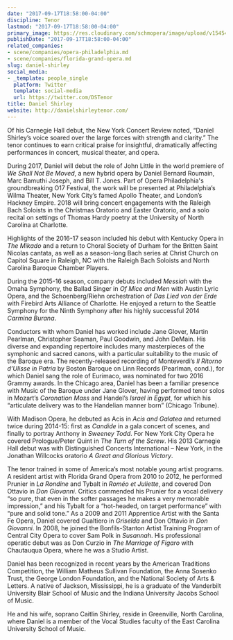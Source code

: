 ```yaml
---
date: "2017-09-17T18:58:00-04:00"
discipline: Tenor
lastmod: "2017-09-17T18:58:00-04:00"
primary_image: https://res.cloudinary.com/schmopera/image/upload/v1545409169/media/webhook-uploads/1505688897552/Daniel-Shirley-trees.jpg.jpg
publishDate: "2017-09-17T18:58:00-04:00"
related_companies:
- scene/companies/opera-philadelphia.md
- scene/companies/florida-grand-opera.md
slug: daniel-shirley
social_media:
- _template: people_single
  platform: Twitter
  template: social-media
  url: https://twitter.com/DSTenor
title: Daniel Shirley
website: http://danielshirleytenor.com/
---
```


Of his Carnegie Hall debut, the New York Concert Review noted, “Daniel Shirley’s voice soared over the large forces with strength and clarity.” The tenor continues to earn critical praise for insightful, dramatically affecting performances in concert, musical theater, and opera.

During 2017, Daniel will debut the role of John Little in the world premiere of *We Shall Not Be Moved*, a new hybrid opera by Daniel Bernard Roumain, Marc Bamuthi Joseph, and Bill T. Jones.  Part of Opera Philadelphia's groundbreaking O17 Festival, the work will be presented at Philadelphia’s Wilma Theater, New York City’s famed Apollo Theater, and London’s Hackney Empire.  2018 will bring concert engagements with the Raleigh Bach Soloists in the Christmas Oratorio and Easter Oratorio, and a solo recital on settings of Thomas Hardy poetry at the University of North Carolina at Charlotte.

Highlights of the 2016-17 season included his debut with Kentucky Opera in *The Mikado* and a return to Choral Society of Durham for the Britten Saint Nicolas cantata, as well as a season-long Bach series at Christ Church on Capitol Square in Raleigh, NC with the Raleigh Bach Soloists and North Carolina Baroque Chamber Players.

During the 2015-16 season, company debuts included *Messiah* with the Omaha Symphony, the Ballad Singer in *Of Mice and Men* with Austin Lyric Opera, and the Schoenberg/Riehn orchestration of *Das Lied von der Erde* with Firebird Arts Alliance of Charlotte.  He enjoyed a return to the Seattle Symphony for the Ninth Symphony after his highly successful 2014 *Carmina Burana*.

Conductors with whom Daniel has worked include Jane Glover, Martin Pearlman, Christopher Seaman, Paul Goodwin, and John DeMain.  His diverse and expanding repertoire includes many masterpieces of the symphonic and sacred canons, with a particular suitability to the music of the Baroque era.  The recently-released recording of Monteverdi’s *Il Ritorno d’Ulisse in Patria* by Boston Baroque on Linn Records (Pearlman, cond.), for which Daniel sang the role of Eurimaco, was nominated for two 2016 Grammy awards.  In the Chicago area, Daniel has been a familiar presence with Music of the Baroque under Jane Glover, having performed tenor solos in Mozart’s *Coronation Mass* and Handel’s *Israel in Egypt*, for which his “articulate delivery was to the Handelian manner born” (Chicago Tribune).

With Madison Opera, he debuted as Acis in *Acis and Galatea* and returned twice during 2014-15: first as *Candide* in a gala concert of scenes, and finally to portray Anthony in *Sweeney Todd*.  For New York City Opera he covered Prologue/Peter Quint in *The Turn of the Screw*.  His 2013 Carnegie Hall debut was with Distinguished Concerts International – New York, in the Jonathan Willcocks oratorio *A Great and Glorious Victory*.

The tenor trained in some of America’s most notable young artist programs.  A resident artist with Florida Grand Opera from 2010 to 2012, he performed Prunier in *La Rondine* and Tybalt in *Roméo et Juliette*, and covered Don Ottavio in *Don Giovanni*.  Critics commended his Prunier for a vocal delivery “so pure, that even in the softer passages he makes a very memorable impression,” and his Tybalt for a “hot-headed, on target performance” with “pure and solid tone.”  As a 2009 and 2011 Apprentice Artist with the Santa Fe Opera, Daniel covered Gualtiero in *Griselda* and Don Ottavio in *Don Giovanni*.  In 2008, he joined the Bonfils-Stanton Artist Training Program of Central City Opera to cover Sam Polk in *Susannah*.  His professional operatic debut was as Don Curzio in *The Marriage of Figaro* with Chautauqua Opera, where he was a Studio Artist.

Daniel has been recognized in recent years by the American Traditions Competition, the William Matheus Sullivan Foundation, the Anna Sosenko Trust, the George London Foundation, and the National Society of Arts & Letters.  A native of Jackson, Mississippi, he is a graduate of the Vanderbilt University Blair School of Music and the Indiana University Jacobs School of Music.

He and his wife, soprano Caitlin Shirley, reside in Greenville, North Carolina, where Daniel is a member of the Vocal Studies faculty of the East Carolina University School of Music.
